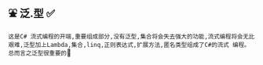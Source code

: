  :fountain: <a id="top">泛.型</a> :white_check_mark:
----
`这是C# 流式编程的开端,重要组成部分,没有泛型,集合将会失去强大的功能,流式编程将会无比艰难,泛型加上Lambda,集合,linq,正则表达式,扩展方法,匿名类型组成了C#的流式
编程。总而言之泛型很重要的`:closed_umbrella:
